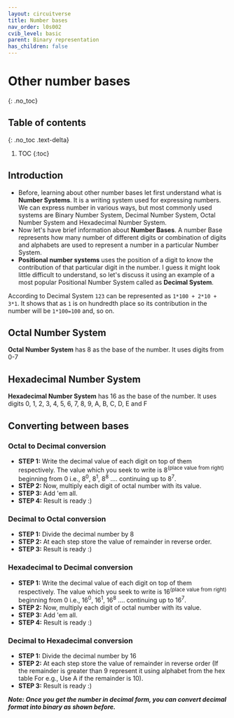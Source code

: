```yaml
---
layout: circuitverse
title: Number bases
nav_order: l0s002
cvib_level: basic
parent: Binary representation
has_children: false
---
```


# Other number bases
{: .no_toc}

## Table of contents
{: .no_toc .text-delta}

1. TOC
{:toc}

## Introduction

- Before, learning about other number bases let first understand what is **Number Systems**. It is a writing system used for expressing numbers. We can express number in various ways, but most commonly used systems are Binary Number System, Decimal Number System, Octal Number System and Hexadecimal Number System. 
- Now let's have brief information about **Number Bases**. A number Base represents how many number of different digits or combination of digits and alphabets are used to represent a number in a particular Number System. 
-  **Positional number systems** uses the position of a digit to know the contribution of that particular digit in the number. I guess it might look little difficult to understand, so let's discuss it using an example of a most popular Positional Number System called as **Decimal System**.

According to Decimal System `123` can be represented as `1*100 + 2*10 + 3*1`. It shows that as `1` is on hundredth place so its contribution in the number will be `1*100=100` and, so on. 

## Octal Number System
**Octal Number System** has 8 as the base of the number. It uses digits from 0-7  

## Hexadecimal Number System
**Hexadecimal Number System** has 16 as the base of the number. It uses digits 0, 1, 2, 3, 4, 5, 6, 7, 8, 9, A, B, C, D, E and F 

## Converting between bases

### Octal to Decimal conversion
-   **STEP 1:** Write the decimal value of each digit on top of them respectively. The value which you seek to write is 8<sup>(place value from right)</sup> beginning from 0 i.e., 8<sup>0</sup>, 8<sup>1</sup>, 8<sup>8</sup> &#x2026;. continuing up to 8<sup>7</sup>.
-   **STEP 2:** Now, multiply each digit of octal number with its value.
-   **STEP 3:** Add 'em all.
-   **STEP 4:** Result is ready :)

### Decimal to Octal conversion
-   **STEP 1:** Divide the decimal number by 8
-   **STEP 2:** At each step store the value of remainder in reverse order.
-   **STEP 3:** Result is ready :)

### Hexadecimal to Decimal conversion
-   **STEP 1:** Write the decimal value of each digit on top of them respectively. The value which you seek to write is 16<sup>(place value from right)</sup> beginning from 0 i.e., 16<sup>0</sup>, 16<sup>1</sup>, 16<sup>8</sup> &#x2026;. continuing up to 16<sup>7</sup>.
-   **STEP 2:** Now, multiply each digit of octal number with its value.
-   **STEP 3:** Add 'em all.
-   **STEP 4:** Result is ready :)

### Decimal to Hexadecimal conversion
-   **STEP 1:** Divide the decimal number by 16
-   **STEP 2:** At each step store the value of remainder in reverse order (If the remainder is greater than 9 represent it using alphabet from the hex table For e.g., Use A if the remainder is 10).
-   **STEP 3:** Result is ready :)

***Note: Once you get the number in decimal form, you can convert decimal format into binary as shown before.***
